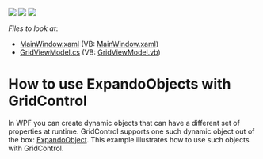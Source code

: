 <!-- default badges list -->
![](https://img.shields.io/endpoint?url=https://codecentral.devexpress.com/api/v1/VersionRange/128653637/21.1.5%2B)
[![](https://img.shields.io/badge/Open_in_DevExpress_Support_Center-FF7200?style=flat-square&logo=DevExpress&logoColor=white)](https://supportcenter.devexpress.com/ticket/details/T279492)
[![](https://img.shields.io/badge/📖_How_to_use_DevExpress_Examples-e9f6fc?style=flat-square)](https://docs.devexpress.com/GeneralInformation/403183)
<!-- default badges end -->
<!-- default file list -->
*Files to look at*:

* [MainWindow.xaml](./CS/dxSampleGrid/MainWindow.xaml) (VB: [MainWindow.xaml](./VB/dxSampleGrid/MainWindow.xaml))
* [GridViewModel.cs](./CS/dxSampleGrid/GridViewModel.cs) (VB: [GridViewModel.vb](./VB/dxSampleGrid/GridViewModel.vb))

<!-- default file list end -->
# How to use ExpandoObjects with GridControl

In WPF you can create dynamic objects that can have a different set of properties at runtime. GridControl supports one such dynamic object out of the box: [ExpandoObject](https://docs.microsoft.com/en-us/dotnet/api/system.dynamic.expandoobject?view=netframework-4.7.1). This example illustrates how to use such objects with GridControl.
